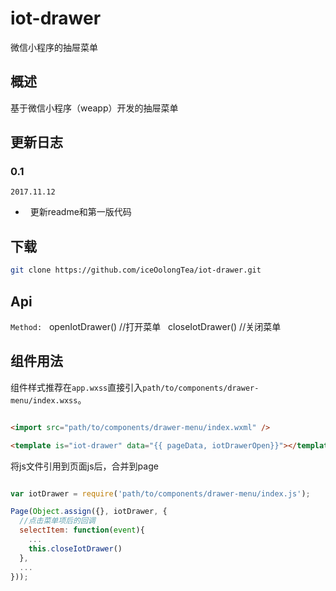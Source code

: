# iot-drawer
微信小程序的抽屉菜单

## 概述
基于微信小程序（weapp）开发的抽屉菜单

## 更新日志



### 0.1

`2017.11.12`

-   更新readme和第一版代码

## 下载
``` bash
git clone https://github.com/iceOolongTea/iot-drawer.git
```
## Api
   `Method:`
   openIotDrawer() //打开菜单
   closeIotDrawer() //关闭菜单
   
## 组件用法

组件样式推荐在`app.wxss`直接引入`path/to/components/drawer-menu/index.wxss`。

~~~html

<import src="path/to/components/drawer-menu/index.wxml" />

<template is="iot-drawer" data="{{ pageData, iotDrawerOpen}}"></template>
~~~

将js文件引用到页面js后，合并到page

~~~js

var iotDrawer = require('path/to/components/drawer-menu/index.js');

Page(Object.assign({}, iotDrawer, {
  //点击菜单项后的回调
  selectItem: function(event){
    ...
    this.closeIotDrawer()
  },
  ...
}));

~~~
